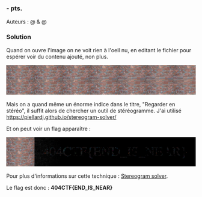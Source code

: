 <h1></h1>
<h3> - <b>pts.</b></h3> 
<p>

Auteurs : @<b></b> & @<b></b></p>

</hr>

<h3>Solution</h3>

Quand on ouvre l'image on ne voit rien à l'oeil nu, en editant le fichier pour espérer voir du contenu ajouté, non plus.

![Image de base](image.png)

Mais on a quand même un énorme indice dans le titre, "Regarder en stéréo", il suffit alors de chercher un outil de stéréogramme. J'ai utilisé <a href="https://piellardj.github.io/stereogram-solver/">https://piellardj.github.io/stereogram-solver/</a>

Et on peut voir un flag apparaître :

![Image résolue](resolved.png)

Pour plus d'informations sur cette technique : <a href="https://piellardj.github.io/stereogram-solver/readme/">Stereogram solver</a>.

Le flag est donc : <b>404CTF{END_IS_NEAR}</b>